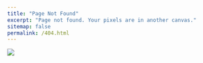 ```yaml
---
title: "Page Not Found"
excerpt: "Page not found. Your pixels are in another canvas."
sitemap: false
permalink: /404.html
---
```


![](https://cdn.maily.so/kqal45sk3fia8c34wk7zu89kcfdj)
